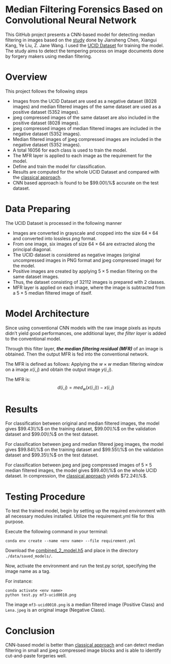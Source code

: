 # Median Filtering Forensics Based on Convolutional Neural Network
This GitHub project presents a CNN-based model for detecting median filtering in images based on the [study](https://ieeexplore.ieee.org/document/7113799) done by Jiansheng Chen, Xiangui Kang, Ye Liu, Z. Jane Wang. I used the [UCID Dataset](https://www.researchgate.net/publication/220979862_UCID_An_uncompressed_color_image_database) for training the model.
The study aims to detect the tempering process on image documents done by forgery makers using median filtering.

# Overview
This project follows the following steps
- Images from the UCID Dataset are used as a negative dataset ($8028$ images) and median filtered images of the same dataset are used as a positive dataset ($5352$ images).
- jpeg compressed images of the same dataset are also included in the positive dataset ($8028$ images).
- jpeg compressed images of median filtered images are included in the negative dataset ($5352$ images).
- Median filtered images of jpeg compressed images are included in the negative dataset ($5352$ images).
- A total $16056$ for each class is used to train the model.
- The MFR layer is applied to each image as the requirement for the model.
- Define and train the model for classification.
- Results are computed for the whole UCID Dataset and compared with the [classical approach](https://github.com/mkreman/Forensic-Detection-of-Median-Filtering-in-Digital-Images-Cao_2010.git).
- CNN based approach is found to be $99.00\\%$ accurate on the test dataset.

# Data Preparing
The UCID Dataset is processed in the following manner
- Images are converted in grayscale and cropped into the size $64 \times 64$
 and converted into lossless *png* format.
- From one image, six images of size $64\times64$ are extracted along the principal diagonal.
- The UCID dataset is considered as negative images (original uncompressed images in PNG format and jpeg compressed image) for the model.
- Positive images are created by applying $5\times5$ median filtering on the same dataset images.
- Thus, the dataset consisting of $32112$ images is prepared with 2 classes.
- MFR layer is applied on each image, where the image is subtracted from a $5\times5$ median filtered image of itself.

# Model Architecture
Since using conventional CNN models with the raw image pixels as inputs
didn’t yield good performances, one additional layer, *the filter
layer* is added to the conventional model.

Through this filter layer, ***the median filtering residual (MFR)*** of an image
is obtained. Then the output MFR is fed into the conventional
network.

The MFR is defined as follows: Applying the $w\times w$ median
filtering window on a image $x(i,j)$ and obtain the output
image $y(i,j)$. 

The MFR is:
$$d(i,j)=med_w(x(i,j))-x(i,j)$$

# Results
For classification between original and median filtered images, the model gives $99.43\\%$ on the training dataset, $99.00\\%$ on the validation dataset and $99.00\\%$ on the test dataset.

For classification between jpeg and median filtered jpeg images, the model gives $99.84\\%$ on the training dataset and $99.55\\%$ on the validation dataset and $99.35\\%$ on the test dataset.

For classification between jpeg and jpeg compressed images of $5\times 5$ median filtered images, the model gives $99.40\\%$ on the whole UCID dataset. In compression, the [classical approach](https://github.com/mkreman/Forensic-Detection-of-Median-Filtering-in-Digital-Images-Cao_2010.git) yields $72.24\\%$.

# Testing Procedure
To test the trained model, begin by setting up the required environment with all necessary modules installed. Utilize the requirement.yml file for this purpose.

Execute the following command in your terminal:
```
conda env create --name <env name> --file requirement.yml
```

Download the [combined_2_model.h5](https://github.com/mkreman/Median-Filtering-Forensics-Based-on-Convolutional-Neural-Network/releases) and place in the directory `./data/saved_models/`.

Now, activate the environment and run the test.py script, specifying the image name as a tag.

For instance:
```
conda activate <env name>
python test.py mf3-ucid0010.png
```
The image `mf3-ucid0010.png` is a median filtered image (Positive Class) and `Lena.jpeg` is an original image (Negative Class).
# Conclusion
CNN-based model is better than [classical approach](https://github.com/mkreman/Forensic-Detection-of-Median-Filtering-in-Digital-Images-Cao_2010.git) and can detect median filtering in small and jpeg compressed image blocks and is able to identify cut-and-paste forgeries well.